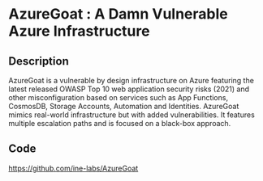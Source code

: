 # AzureGoat : A Damn Vulnerable Azure Infrastructure

## Description
AzureGoat is a vulnerable by design infrastructure on Azure featuring the latest released OWASP Top 10 web application security risks (2021) and other misconfiguration based on services such as App Functions, CosmosDB, Storage Accounts, Automation and Identities. AzureGoat mimics real-world infrastructure but with added vulnerabilities. It features multiple escalation paths and is focused on a black-box approach.

## Code
https://github.com/ine-labs/AzureGoat
